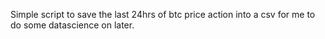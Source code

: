 Simple script to save the last 24hrs of btc price
action into a csv for me to do some datascience 
on later.
